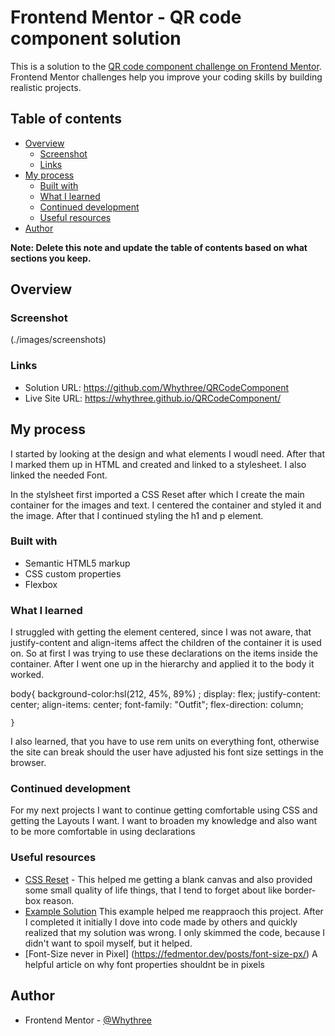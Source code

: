 # Frontend Mentor - QR code component solution

This is a solution to the [QR code component challenge on Frontend Mentor](https://www.frontendmentor.io/challenges/qr-code-component-iux_sIO_H). Frontend Mentor challenges help you improve your coding skills by building realistic projects. 

## Table of contents

- [Overview](#overview)
  - [Screenshot](#screenshot)
  - [Links](#links)
- [My process](#my-process)
  - [Built with](#built-with)
  - [What I learned](#what-i-learned)
  - [Continued development](#continued-development)
  - [Useful resources](#useful-resources)
- [Author](#author)


**Note: Delete this note and update the table of contents based on what sections you keep.**

## Overview

### Screenshot

(./images/screenshots)


### Links

- Solution URL: https://github.com/Whythree/QRCodeComponent
- Live Site URL: https://whythree.github.io/QRCodeComponent/

## My process
I started by looking at the design and what elements I woudl need. After that I marked them up in HTML and created and linked to a stylesheet. I also linked the needed Font. 

In the stylsheet  first imported a CSS Reset after which I create the main container for the images and text. I centered the container and styled it and the image. 
After that I continued styling the h1 and p element.
### Built with

- Semantic HTML5 markup
- CSS custom properties
- Flexbox


### What I learned

I struggled with getting the element centered, since I was not aware, that justify-content and align-items affect the children of the container it is used on. So at first I was trying to use these declarations on the items inside the container. After I went one up in the hierarchy and applied it to the body it worked. 

body{
    background-color:hsl(212, 45%, 89%) ;
    display: flex;
    justify-content: center;
    align-items: center;
    font-family: "Outfit";
    flex-direction: column;

    }

  I also learned, that you have to use rem units on everything font, otherwise the site can break should the user have adjusted his font size settings in the browser.   

  
### Continued development

For my next projects I want to continue getting comfortable using CSS and getting the Layouts I want. I want to broaden my knowledge and also want to be more comfortable in using declarations


### Useful resources

- [CSS Reset](https://gist.github.com/Asjas/4b0736108d56197fce0ec9068145b421) - This helped me getting a blank canvas and also provided some small quality of life things, that I tend to forget about like border-box reason.
- [Example Solution](https://www.frontendmentor.io/solutions/qrcode-solution-with-explanation-0LCmcOmbrj) This example helped me reappraoch this project. After I completed it initially I dove into code made by others and quickly realized that my solution was wrong. I only skimmed the code, because I didn't want to spoil myself, but it helped.
- [Font-Size never in Pixel] (https://fedmentor.dev/posts/font-size-px/) 
A helpful article on why font properties shouldnt be in pixels


## Author


- Frontend Mentor - [@Whythree](https://www.frontendmentor.io/profile/Whythree)



